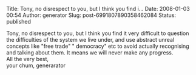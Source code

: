 Title: Tony, no disrespect to you, but I think you find i...
Date: 2008-01-03 00:54
Author: generator
Slug: post-6991807890358462084
Status: published

Tony, no disrespect to you, but I think you find it very difficult to question the difficulties of the system we live under, and use abstract unreal concepts like "free trade" " democracy" etc to avoid actually recognising and talking about them. It means we will never make any progress.  
All the very best,  
your chum, generarator

